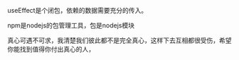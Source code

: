 useEffect是个闭包，依赖的数据需要充分的传入。

npm是nodejs的包管理工具，包是nodejs模块

真心可遇不可求，我清楚我们彼此都不是完全真心，这样下去互相都很受伤，希望你能找到值得你付出真心的人，